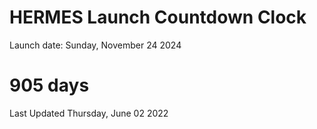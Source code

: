 # HERMES Launch Countdown Clock

Launch date: Sunday, November 24 2024
# 905 days

Last Updated Thursday, June 02 2022